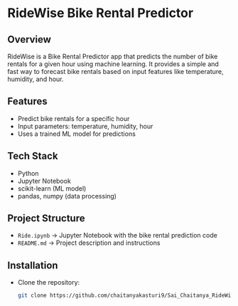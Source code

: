 # RideWise Bike Rental Predictor

## Overview
RideWise is a Bike Rental Predictor app that predicts the number of bike rentals for a given hour using machine learning. It provides a simple and fast way to forecast bike rentals based on input features like temperature, humidity, and hour.

## Features
- Predict bike rentals for a specific hour
- Input parameters: temperature, humidity, hour
- Uses a trained ML model for predictions

## Tech Stack
- Python
- Jupyter Notebook
- scikit-learn (ML model)
- pandas, numpy (data processing)

## Project Structure
- `Ride.ipynb` → Jupyter Notebook with the bike rental prediction code
- `README.md` → Project description and instructions

## Installation
- Clone the repository:
  ```bash
  git clone https://github.com/chaitanyakasturi9/Sai_Chaitanya_RideWise_Bike_Predictor.git
